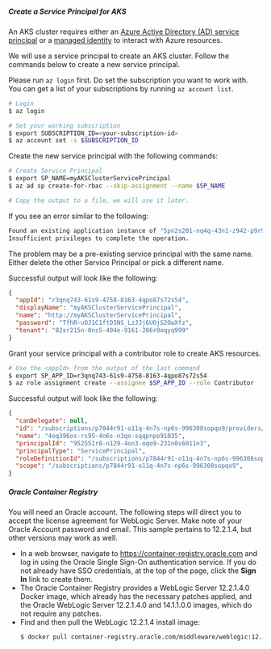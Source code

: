 ##### Create a Service Principal for AKS

An AKS cluster requires either an [Azure Active Directory (AD) service principal](https://docs.microsoft.com/azure/active-directory/develop/app-objects-and-service-principals) or a [managed identity](https://docs.microsoft.com/azure/aks/use-managed-identity) to interact with Azure resources.

We will use a service principal to create an AKS cluster. Follow the commands below to create a new service principal.

Please run `az login` first. Do set the subscription you want to work with. You can get a list of your subscriptions by running `az account list`.

```bash
# Login
$ az login

# Set your working subscription
$ export SUBSCRIPTION_ID=<your-subscription-id>
$ az account set -s $SUBSCRIPTION_ID
```

Create the new service principal with the following commands:

```bash
# Create Service Principal
$ export SP_NAME=myAKSClusterServicePrincipal
$ az ad sp create-for-rbac --skip-assignment --name $SP_NAME

# Copy the output to a file, we will use it later.
```

If you see an error similar to the following:

```bash
Found an existing application instance of "5pn2s201-nq4q-43n1-z942-p9r9571qr3rp". We will patch it
Insufficient privileges to complete the operation.
```

The problem may be a pre-existing service principal with the same name.  Either delete the other Service Principal or pick a different name.

Successful output will look like the following:

```json
{
  "appId": "r3qnq743-61s9-4758-8163-4qpo87s72s54",
  "displayName": "myAKSClusterServicePrincipal",
  "name": "http://myAKSClusterServicePrincipal",
  "password": "TfhR~uOJ1C1ftD5NS_LzJJj6UOjS2OwXfz",
  "tenant": "82sr215n-0ns5-404e-9161-206r0oqyq999"
}
```

Grant your service principal with a contributor role to create AKS resources.

```bash
# Use the <appId> from the output of the last command
$ export SP_APP_ID=r3qnq743-61s9-4758-8163-4qpo87s72s54
$ az role assignment create --assignee $SP_APP_ID --role Contributor
```

Successful output will look like the following:

```json
{
  "canDelegate": null,
  "id": "/subscriptions/p7844r91-o11q-4n7s-np6s-996308sopqo9/providers/Microsoft.Authorization/roleAssignments/4oq396os-rs95-4n6s-n3qo-sqqpnpo91035",
  "name": "4oq396os-rs95-4n6s-n3qo-sqqpnpo91035",
  "principalId": "952551r8-n129-4on3-oqo9-231n0s6011n3",
  "principalType": "ServicePrincipal",
  "roleDefinitionId": "/subscriptions/p7844r91-o11q-4n7s-np6s-996308sopqo9/providers/Microsoft.Authorization/roleDefinitions/o24988np-6180-42n0-no88-20s7382qq24p",
  "scope": "/subscriptions/p7844r91-o11q-4n7s-np6s-996308sopqo9",
}
```

##### Oracle Container Registry

You will need an Oracle account. The following steps will direct you to accept the license agreement for WebLogic Server.  Make note of your Oracle Account password and email.  This sample pertains to 12.2.1.4, but other versions may work as well.

  - In a web browser, navigate to https://container-registry.oracle.com and log in using the Oracle Single Sign-On authentication service. If you do not already have SSO credentials, at the top of the page, click the **Sign In** link to create them.
  - The Oracle Container Registry provides a WebLogic Server 12.2.1.4.0 Docker image, which already has the necessary patches applied, and the Oracle WebLogic Server 12.2.1.4.0 and 14.1.1.0.0 images, which do not require any patches.
  - Find and then pull the WebLogic 12.2.1.4 install image:
     ```bash
     $ docker pull container-registry.oracle.com/middleware/weblogic:12.2.1.4
     ```
